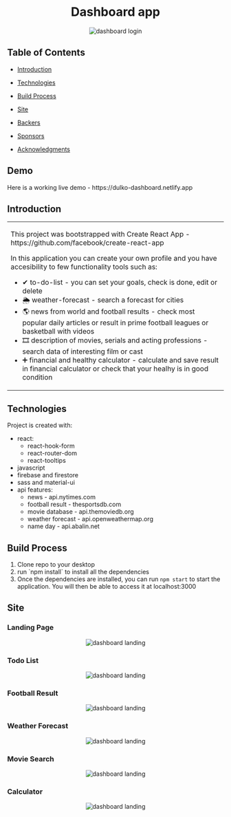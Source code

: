 <h1 align='center'>Dashboard app</h1>
<p align='center'><img src='https://github.com/dulko-dev/react_dashboard/blob/master/dashboard%20-%20screen.png' alt='dashboard login' title='dashboard' /></p>

## Table of Contents

- [Introduction](#introduction)
- [Technologies](#technologies)
- [Build Process](#build-process)
- [Site](#site)

- [Backers](#backers-)
- [Sponsors](#sponsors-)
- [Acknowledgments](#acknowledgments)

<h2>Demo</h2>
<p>Here is a working live demo - https://dulko-dashboard.netlify.app</p>

## Introduction
<table>
  <tr>
  <td>
    <p>This project was bootstrapped with Create React App - https://github.com/facebook/create-react-app</p>
  <p>In this application you can create your own profile and you have accesibility to few functionality tools such as:</p>
  <ul>
    <li>✔ to-do-list - <span>you can set your goals, check is done, edit or delete</span></li>
    <li>🌦 weather-forecast - <span>search a forecast for cities</span></li>
    <li>🌎 news from world and football results - <span>check most popular daily articles or result in prime football leagues or basketball with videos</span></li>
    <li>🎞 description of movies, serials and acting professions - <span>search data of interesting film or cast</span></li>
    <li>➕ financial and healthy calculator - <span>calculate and save result in financial calculator or check that your healhy is in good condition</span></li>
  </ul>
  </tr>
  </table>
  
## Technologies
Project is created with:
<ul>
  <li>react:
    <ul>
      <li>react-hook-form</li>
      <li>react-router-dom</li>
      <li>react-tooltips</li>
    </ul>
  </li>
  <li>javascript</li>
  <li>firebase and firestore</li>
  <li>sass and material-ui</li>
  <li>api features:
    <ul>
      <li>news - api.nytimes.com</li>
      <li>football result - thesportsdb.com</li>
      <li>movie database - api.themoviedb.org</li>
      <li>weather forecast - api.openweathermap.org</li>
      <li>name day - api.abalin.net</li>
    </ul>
  </li>
  </ul>

## Build Process
<ol>
  <li>Clone repo to your desktop</li>
  <li>run `npm install` to install all the dependencies</li>
  <li>Once the dependencies are installed, you can run <code>npm start</code> to start the application. You will then be able to access it at localhost:3000</li>
  </ol>


## Site
<h3>Landing Page</h3>
<p align='center'><img src='https://github.com/dulko-dev/react_dashboard/blob/master/dashboard%20-%20landingPage.png' alt='dashboard landing' title='dashboard' /></p>

<h3>Todo List</h3>
<p align='center'><img src='https://github.com/dulko-dev/react_dashboard/blob/master/dashboard%20-%20todo.png' alt='dashboard landing' title='dashboard' /></p>

<h3>Football Result</h3>
<p align='center'><img src='https://github.com/dulko-dev/react_dashboard/blob/master/dashboard%20-%20footballResults.png' alt='dashboard landing' title='dashboard' /></p>

<h3>Weather Forecast</h3>
<p align='center'><img src='https://github.com/dulko-dev/react_dashboard/blob/master/dashboard%20-%20weatherForecast.png' alt='dashboard landing' title='dashboard' /></p>

<h3>Movie Search</h3>
<p align='center'><img src='https://github.com/dulko-dev/react_dashboard/blob/master/dashboard%20-%20movieSearch.png' alt='dashboard landing' title='dashboard' /></p>

<h3>Calculator</h3>
<p align='center'><img src='https://github.com/dulko-dev/react_dashboard/blob/master/dashboard%20-%20calculator.png' alt='dashboard landing' title='dashboard' /></p>


